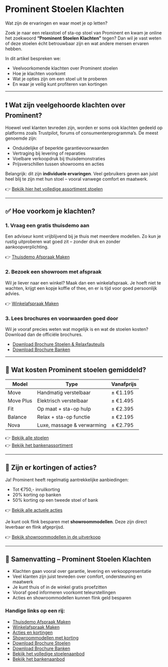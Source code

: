 # Prominent Stoelen Klachten
Wat zijn de ervaringen en waar moet je op letten?

Zoek je naar een relaxstoel of sta-op stoel van Prominent en kwam je online het zoekwoord **“Prominent Stoelen Klachten”** tegen? Dan wil je vast weten of deze stoelen écht betrouwbaar zijn en wat andere mensen ervaren hebben.

In dit artikel bespreken we:
- Veelvoorkomende klachten over Prominent stoelen
- Hoe je klachten voorkomt
- Wat je opties zijn om een stoel uit te proberen
- En waar je veilig kunt profiteren van kortingen

---

## ❗ Wat zijn veelgehoorde klachten over Prominent?

Hoewel veel klanten tevreden zijn, worden er soms ook klachten gedeeld op platforms zoals Trustpilot, forums of consumentenprogramma’s. De meest genoemde zijn:

- Onduidelijke of beperkte garantievoorwaarden  
- Vertraging bij levering of reparaties  
- Voelbare verkoopdruk bij thuisdemonstraties  
- Prijsverschillen tussen showrooms en acties  

Belangrijk: dit zijn **individuele ervaringen**. Veel gebruikers geven aan juist heel blij te zijn met hun stoel – vooral vanwege comfort en maatwerk.

👉 [Bekijk hier het volledige assortiment stoelen](https://sta-opstoelen.nl/stoelen)

---

## ✅ Hoe voorkom je klachten?

### 1. Vraag een gratis thuisdemo aan

Een adviseur komt vrijblijvend bij je thuis met meerdere modellen. Zo kun je rustig uitproberen wat goed zit – zonder druk en zonder aankoopverplichting.

👉 [Thuisdemo Afspraak Maken](https://sta-opstoelen.nl/thuisdemo)

### 2. Bezoek een showroom met afspraak

Wil je liever naar een winkel? Maak dan een winkelafspraak. Je hoeft niet te wachten, krijgt een kopje koffie of thee, en er is tijd voor goed persoonlijk advies.

👉 [Winkelafspraak Maken](https://sta-opstoelen.nl/winkelafspraak)

### 3. Lees brochures en voorwaarden goed door

Wil je vooraf precies weten wat mogelijk is en wat de stoelen kosten? Download dan de officiële brochures.

- [Download Brochure Stoelen & Relaxfauteuils](https://sta-opstoelen.nl/brochurestoelen)  
- [Download Brochure Banken](https://sta-opstoelen.nl/brochurebanken)

---

## 💺 Wat kosten Prominent stoelen gemiddeld?

| **Model**     | **Type**                       | **Vanafprijs** |
|---------------|--------------------------------|----------------|
| Move          | Handmatig verstelbaar          | ± €1.195       |
| Move Plus     | Elektrisch verstelbaar         | ± €1.495       |
| Fit           | Op maat + sta-op hulp          | ± €2.395       |
| Balance       | Relax + sta-op functie         | ± €2.195       |
| Nova          | Luxe, massage & verwarming     | ± €2.795       |

👉 [Bekijk alle stoelen](https://sta-opstoelen.nl/stoelen)  
👉 [Bekijk het bankenassortiment](https://sta-opstoelen.nl/banken)

---

## 🎉 Zijn er kortingen of acties?

Ja! Prominent heeft regelmatig aantrekkelijke aanbiedingen:

- Tot €750,- inruilkorting  
- 20% korting op banken  
- 50% korting op een tweede stoel of bank  

👉 [Bekijk alle actuele acties](https://sta-opstoelen.nl/acties)

Je kunt ook flink besparen met **showroommodellen**. Deze zijn direct leverbaar en flink afgeprijsd.

👉 [Bekijk showroommodellen in de uitverkoop](https://sta-opstoelen.nl/showroommodellen)

---

## 📝 Samenvatting – Prominent Stoelen Klachten

- Klachten gaan vooral over garantie, levering en verkooppresentatie  
- Veel klanten zijn juist tevreden over comfort, ondersteuning en maatwerk  
- Je kunt thuis of in de winkel gratis proefzitten  
- Vooraf goed informeren voorkomt teleurstellingen  
- Acties en showroommodellen kunnen flink geld besparen

### Handige links op een rij:

- [Thuisdemo Afspraak Maken](https://sta-opstoelen.nl/thuisdemo)  
- [Winkelafspraak Maken](https://sta-opstoelen.nl/winkelafspraak)  
- [Acties en kortingen](https://sta-opstoelen.nl/acties)  
- [Showroommodellen met korting](https://sta-opstoelen.nl/showroommodellen)  
- [Download Brochure Stoelen](https://sta-opstoelen.nl/brochurestoelen)  
- [Download Brochure Banken](https://sta-opstoelen.nl/brochurebanken)  
- [Bekijk het volledige stoelenaanbod](https://sta-opstoelen.nl/stoelen)  
- [Bekijk het bankenaanbod](https://sta-opstoelen.nl/banken)

